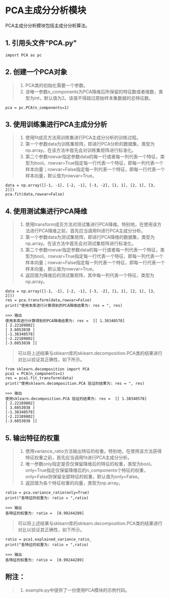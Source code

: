 # PCA主成分分析模块

  PCA主成分分析模块包括主成分分析算法。
  
  ## 1. 引用头文件"PCA.py"
    import PCA as pc
    
  ## 2. 创建一个PCA对象
  > 1. PCA类的初始化需要一个参数。
  > 2. 该唯一参数n_components为PCA降维后所保留的特征数或者维数，类型为int，默认值为2。该值不得超过原始样本集数据的总特征数。
  
    pca = pc.PCA(n_components=1)
    
  ## 3. 使用训练集进行PCA主成分分析
  > 1. 使用fit成员方法用训练集进行PCA主成分分析的训练过程。
  > 2. 第一个参数data为训练集矩阵，即进行PCA分析的数据集，类型为np.array。在该方法中首先会对训练集矩阵进行标准化。
  > 3. 第二个参数rowvar指定参数data的每一行或者每一列代表一个特征，类型为bool。rowvar=True指定每一行代表一个特征，即每一列代表一个样本向量；rowvar=False指定每一列代表一个特征，即每一行代表一个样本向量，默认值为rowvar=True。
  
    data = np.array([[-1, -1], [-2, -1], [-3, -2], [1, 1], [2, 1], [3, 2]])
    pca.fit(data,rowvar=False)
    
  ## 4. 使用测试集进行PCA降维
  > 1. 使用transform成员方法对测试集进行PCA降维。特别地，在使用该方法进行PCA降维之前，首先应当调用fit进行PCA主成分分析。
  > 2. 第一个参数data为测试集矩阵，即进行PCA降维的数据集，类型为np.array。在该方法中首先会对测试集矩阵进行标准化。
  > 3. 第二个参数rowvar指定参数data的每一行或者每一列代表一个特征，类型为bool。rowvar=True指定每一行代表一个特征，即每一列代表一个样本向量；rowvar=False指定每一列代表一个特征，即每一行代表一个样本向量，默认值为rowvar=True。
  > 4. 返回值为降维后的测试集矩阵，其中每一列代表一个特征，类型为np.array。
  
    data = np.array([[-1, -1], [-2, -1], [-3, -2], [1, 1], [2, 1], [3, 2]])
    res = pca.transform(data,rowvar=False)
    print("使用本库进行计算得到的PCA降维结果为: res = ", res)
    
    >>> 输出
    使用本库进行计算得到的PCA降维结果为: res =  [[ 1.38340578]
    [ 2.22189802]
    [ 3.6053038 ]
    [-1.38340578]
    [-2.22189802]
    [-3.6053038 ]]
    
  > 可以将上述结果与sklearn库的sklearn.decomposition.PCA类的结果进行对比以验证其正确性，如下所示。
  
    from sklearn.decomposition import PCA
    pca1 = PCA(n_components=1)
    res = pca1.fit_transform(data)
    print("使用sklearn.decomposition.PCA 验证的结果为: res = ", res)
    
    >>> 输出
    使用sklearn.decomposition.PCA 验证的结果为: res =  [[ 1.38340578]
    [ 2.22189802]
    [ 3.6053038 ]
    [-1.38340578]
    [-2.22189802]
    [-3.6053038 ]]
   
    
  ## 5. 输出特征的权重
  > 1. 使用variance_ratio方法输出特征的权重。特别地，在使用该方法获得特征权重之前，首先应当调用fit进行PCA主成分分析。
  > 2. 唯一参数only指定是否仅保留降维后的特征的权重，类型为bool。only=True指定仅保留降维后的n_components个特征的权重，only=False则保留全部特征的权重，默认值为only=False。
  > 3. 返回值为各个特征权重的向量，类型为np.array。
  
    ratio = pca.variance_ratio(only=True)
    print("各特征的权重为: ratio = ",ratio)
   
    >>> 输出
    各特征的权重为: ratio =  [0.99244289]
  
  > 可以将上述结果与sklearn库的sklearn.decomposition.PCA类的结果进行对比以验证其正确性，如下所示。
    
    ratio = pca1.explained_variance_ratio_
    print("各特征的权重为: ratio = ",ratio)
    
    >>> 输出
    各特征的权重为: ratio =  [0.99244289]
    
   
   ## 附注：
   > 1. example.py中提供了一份使用PCA模块的示例代码。
  
  
   
   
   
  
    
   
  
    

